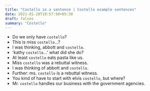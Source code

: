 ```yaml
---
title: "Costello in a sentence | Costello example sentences"
date: 2021-01-20T19:57:50+05:30
draft: falses
summary: "Costello"
---
```

- Do we only have `costello`?
- This is miss `costello`...?
- I was thinking, abbott and `costello`.
- 'kathy `costello`...' what did she do?
- At least `costello` eats pasta like us.
- Miss `costello` was a rebuttal witness.
- I was thinking of abbott and `costello`.
- Further: ms. `costello` is a rebuttal witness.
- You kind of have to start with elvis `costello`, but where?
- Mr. `costello` handles our business with the government agencies.
                 

